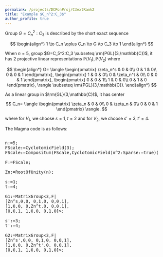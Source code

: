 ```yaml
---
permalink: /projects/DCPonProj/C3extRank2
title: "Example $C_n^2:C_3$"
author_profile: true
---
```


Group $G=C_n^2:C_3$ is described by the short exact sequence

$$
\begin{align*}
1 \to C_n \oplus C_n \to G \to C_3 \to 1
\end{align*}
$$

When $n=5$, group $G=C_5^2:C_3 \subseteq \rm{PGL}(3,\mathbb{C})$, it has 2 projective linear representations $\mathbb{P}(V_1),\mathbb{P}(V_2)$ where

$$
\begin{align*}
G=
\langle
\begin{pmatrix}
\zeta_n^s & 0 & 0\\
0 & 1 & 0\\
0 & 0 & 1
\end{pmatrix},
\begin{pmatrix}
1 & 0 & 0\\
0 & \zeta_n^t & 0\\
0 & 0 & 1
\end{pmatrix},
\begin{pmatrix}
0 & 0 & 1\\
1 & 0 & 0\\
0 & 1 & 0
\end{pmatrix},
\rangle \subseteq \rm{PGL}(3,\mathbb{C}).
\end{align*}
$$

As a linear group in $\rm{GL}(3,\mathbb{C})$, it has center

$$
C_n=
\langle
\begin{pmatrix}
\zeta_n & 0 & 0\\
0 & \zeta_n & 0\\
0 & 0 & 1
\end{pmatrix}
\rangle.
$$

where for $V_1$, we choose $s=1,t=2$ and for $V_2$, we choose $s'=3,t'=4$.

The Magma code is as follows:
<pre>

n:=5;
FScale:=CyclotomicField(3);
FScale:=Compositum(FScale,CyclotomicField(n^2:Sparse:=true));

F:=FScale;

Zn:=RootOfUnity(n);

s:=1;
t:=4;

G1:=MatrixGroup<3,F|
[Zn^s,0,0, 0,1,0, 0,0,1],
[1,0,0, 0,Zn^t,0, 0,0,1],
[0,0,1, 1,0,0, 0,1,0]>;

s':=3;
t':=4;

G2:=MatrixGroup<3,F|
[Zn^s',0,0, 0,1,0, 0,0,1],
[1,0,0, 0,Zn^t',0, 0,0,1],
[0,0,1, 1,0,0, 0,1,0]>;
</pre>